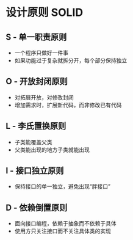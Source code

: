 # 设计原则 SOLID

## S - 单一职责原则

- 一个程序只做好一件事
- 如果功能过于复杂就拆分开，每个部分保持独立

## O - 开放封闭原则

- 对拓展开放，对修改封闭
- 增加需求时，扩展新代码，而非修改已有代码

## L - 李氏置换原则

- 子类能覆盖父类
- 父类能出现的地方子类就能出现

## I - 接口独立原则

- 保持接口的单一独立，避免出现“胖接口”

## D - 依赖倒置原则

- 面向接口编程，依赖于抽象而不依赖于具体
- 使用方只关注接口而不关注具体类的实现
